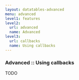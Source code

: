 ```yaml
---
layout: datatables-advanced
menu: advanced
level1: features
level2:
  url: advanced
  name: Advanced
level3:
  url: callbacks
  name: Using callbacks
---
```


### Advanced :: Using callbacks

TODO